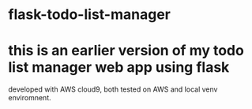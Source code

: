 # flask-todo-list-manager
# this is an earlier version of my todo list manager web app using flask
developed with AWS cloud9, both tested on AWS and local venv enviromnent.
